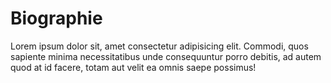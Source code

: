 # Biographie

Lorem ipsum dolor sit, amet consectetur adipisicing elit. Commodi, quos sapiente minima necessitatibus unde consequuntur porro debitis, ad autem quod at id facere, totam aut velit ea omnis saepe possimus!

